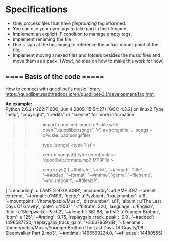 # Specifications 

- Only process files that have _filegrouping_ tag informed.  
- You can use your own tags to take part in the filename.  
- Implement an explicit IF condition to manage empty tags.  
- Implement renaming the file  
- Use ~ sign at the beginning to reference the actual mount-point of the file.  
- Implement moving anexed files and folders besides the music files and move them as a pack. (Wow!, no idea on how to make this work for now)  




## ==== Basis of the code =====
How to connect with quodlibet's music library  
<https://quodlibet.readthedocs.io/en/quodlibet-3.1/development/faq.html>

__An example:__  
Python 2.6.2 (r262:71600, Jun  4 2009, 15:54:27)
[GCC 4.3.2] on linux2
Type "help", "copyright", "credits" or "license" for more information.
>>> import quodlibet
>>> import cPickle
>>> with open(".quodlibet/songs", 'r') as songsfile:
...     songs = cPickle.load(songsfile)


>>> type (songs)
<type 'list'>


>>> cero = songs[0]
>>> type (cero)
<class 'quodlibet.formats.mp3.MP3File'>


>>> cero.keys()
['~#bitrate', 'artist', '~#length', 'title', '~#added', '~format', '~#mtime', 'genre', '~filename', '~mountpoint', '~#filesize']



{
 '~encoding': u'LAME 3.97.0\nCBR',
 'encodedby': u'LAME 3.97 --preset extreme',
 '~format': u'MP3',
 'genre': u'Psybient',
 'tracknumber': u'8',
 '~mountpoint': '/home/pablo/Music',
 'discnumber': u'1',
 'album': u'The Last Days Of Gravity',
 'date': u'2007',
 '~#bitrate': 320,
 'language': u'English',
 'title': u'Sleepwalker Part 2',
 '~#length': 361.88,
 'artist': u'Younger Brother',
 'bpm': u'125',
 '~#rating': 0.75,
 'replaygain_track_peak': '0.0',
 '~#added': 1496587730,
 'replaygain_track_gain': '+3.667969 dB',
 '~filename': '/home/pablo/Music/Younger Brother/The Last Days Of Gravity/08 Sleepwalker Part 2.mp3',
 '~#mtime': 1496599224.0,
 '~#filesize': 14480555}

